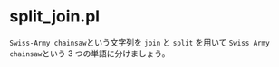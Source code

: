 # split_join.pl

`Swiss-Army chainsaw`という文字列を `join` と `split` を用いて `Swiss Army chainsaw`という 3 つの単語に分けましょう。